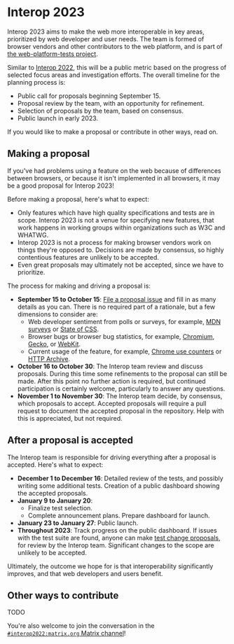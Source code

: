 # Interop 2023

Interop 2023 aims to make the web more interoperable in key areas, prioritized by web developer and user needs. The team is formed of browser vendors and other contributors to the web platform, and is part of [the web-platform-tests project](https://github.com/web-platform-tests/wpt).

Similar to [Interop 2022](https://wpt.fyi/interop-2022), this will be a public metric based on the progress of selected focus areas and investigation efforts. The overall timeline for the planning process is:

- Public call for proposals beginning September 15.
- Proposal review by the team, with an opportunity for refinement.
- Selection of proposals by the team, based on consensus.
- Public launch in early 2023.

If you would like to make a proposal or contribute in other ways, read on.

## Making a proposal

If you've had problems using a feature on the web because of differences between browsers, or because it isn't implemented in all browsers, it may be a good proposal for Interop 2023!

Before making a proposal, here's what to expect:

- Only features which have high quality specifications and tests are in scope. Interop 2023 is not a venue for specifying new features, that work happens in working groups within organizations such as W3C and WHATWG.
- Interop 2023 is not a process for making browser vendors work on things they're opposed to. Decisions are made by consensus, so highly contentious features are unlikely to be accepted.
- Even great proposals may ultimately not be accepted, since we have to prioritize.

The process for making and driving a proposal is:

- **September 15 to October 15**: [File a proposal issue](https://github.com/web-platform-tests/interop/issues/new?assignees=&labels=proposal&template=proposal.md) and fill in as many details as you can. There is no required part of a rationale, but a few dimensions to consider are:
  - Web developer sentiment from polls or surveys, for example, [MDN surveys](https://insights.developer.mozilla.org/) or [State of CSS](https://stateofcss.com/).
  - Browser bugs or browser bug statistics, for example, [Chromium](https://bugs.chromium.org/), [Gecko](https://bugzilla.mozilla.org/),  or [WebKit](https://bugs.webkit.org/).
  - Current usage of the feature, for example, [Chrome use counters](https://www.chromestatus.com/metrics/feature/popularity) or [HTTP Archive](https://httparchive.org/). 
- **October 16 to October 30**: The Interop team review and discuss proposals. During this time some refinements to the proposal can still be made. After this point no further action is required, but continued participation is certainly welcome, particularly to answer any questions.
- **November 1 to November 30**: The Interop team decide, by consensus, which proposals to accept. Accepted proposals will require a pull request to document the accepted proposal in the repository. Help with this is appreciated, but not required.

## After a proposal is accepted

The Interop team is responsible for driving everything after a proposal is accepted. Here's what to expect:

- **December 1 to December 16**: Detailed review of the tests, and possibly writing some additional tests. Creation  of a public dashboard showing the accepted proposals.
- **January 9 to January 20**:
  - Finalize test selection.
  - Complete announcement plans. Prepare dashboard for launch.
- **January 23 to January 27**: Public launch.
- **Throughout 2023**: Track progress on the public dashboard. If issues with the test suite are found, anyone can make [test change proposals](https://github.com/web-platform-tests/interop/issues/new?assignees=&labels=test-change-proposal&template=test-change-proposal.md), for review by the Interop team. Significant changes to the scope are unlikely to be accepted.

Ultimately, the outcome we hope for is that interoperability significantly improves, and that web developers and users benefit.

## Other ways to contribute

TODO

You're also welcome to join the conversation in the [`#interop2022:matrix.org` Matrix channel](https://app.element.io/#/room/#interop2022:matrix.org)!
